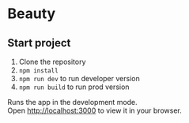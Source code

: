 # Beauty


## Start project
1. Clone the repository
2. `npm install`
3. `npm run dev` to run developer version
3. `npm run build` to run prod version

Runs the app in the development mode.\
Open [http://localhost:3000](http://localhost:3000) to view it in your browser.
